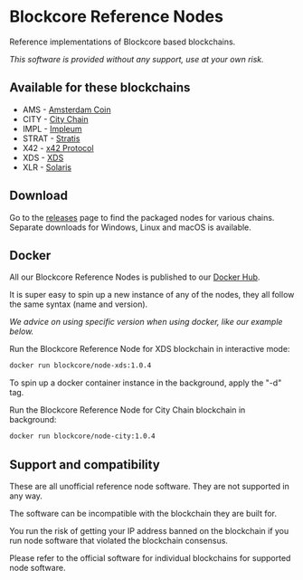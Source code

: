 # Blockcore Reference Nodes

Reference implementations of Blockcore based blockchains.

*This software is provided without any support, use at your own risk.*

## Available for these blockchains

- AMS - [Amsterdam Coin](https://amsterdamcoin.com/)
- CITY - [City Chain](https://www.city-chain.org)
- IMPL - [Impleum](https://impleum.com/)
- STRAT - [Stratis](https://stratisplatform.com/)
- X42 - [x42 Protocol](https://www.x42.tech/)
- XDS - [XDS](https://github.com/sonofsatoshi2020/xds)
- XLR - [Solaris](https://www.solariscoin.com/)

## Download

Go to the [releases](releases) page to find the packaged nodes for various chains. Separate downloads for Windows, Linux and macOS is available.

## Docker

All our Blockcore Reference Nodes is published to our [Docker Hub](https://hub.docker.com/orgs/blockcore/repositories).

It is super easy to spin up a new instance of any of the nodes, they all follow the same syntax (name and version).

*We advice on using specific version when using docker, like our example below.*

Run the Blockcore Reference Node for XDS blockchain in interactive mode:

```sh
docker run blockcore/node-xds:1.0.4
```

To spin up a docker container instance in the background, apply the "-d" tag.

Run the Blockcore Reference Node for City Chain blockchain in background:

```sh
docker run blockcore/node-city:1.0.4
```

## Support and compatibility

These are all unofficial reference node software. They are not supported in any way.

The software can be incompatible with the blockchain they are built for.

You run the risk of getting your IP address banned on the blockchain if you run 
node software that violated the blockchain consensus.

Please refer to the official software for individual blockchains for supported node software.